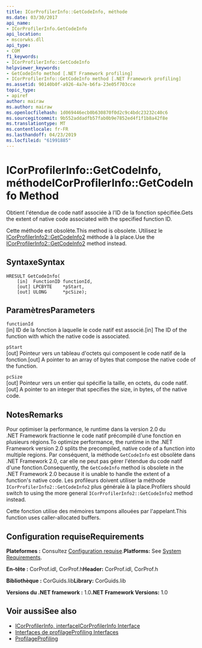 ```yaml
---
title: ICorProfilerInfo::GetCodeInfo, méthode
ms.date: 03/30/2017
api_name:
- ICorProfilerInfo.GetCodeInfo
api_location:
- mscorwks.dll
api_type:
- COM
f1_keywords:
- ICorProfilerInfo::GetCodeInfo
helpviewer_keywords:
- GetCodeInfo method [.NET Framework profiling]
- ICorProfilerInfo::GetCodeInfo method [.NET Framework profiling]
ms.assetid: 90140b0f-a926-4a7e-b6fa-23e05f703cce
topic_type:
- apiref
author: mairaw
ms.author: mairaw
ms.openlocfilehash: 1d069446ecb0b630870f0d2c9c4bdc23232c40c6
ms.sourcegitcommit: 9b552addadfb57fab0b9e7852ed4f1f1b8a42f8e
ms.translationtype: MT
ms.contentlocale: fr-FR
ms.lasthandoff: 04/23/2019
ms.locfileid: "61991885"
---
```

# <a name="icorprofilerinfogetcodeinfo-method"></a><span data-ttu-id="ac23a-102">ICorProfilerInfo::GetCodeInfo, méthode</span><span class="sxs-lookup"><span data-stu-id="ac23a-102">ICorProfilerInfo::GetCodeInfo Method</span></span>
<span data-ttu-id="ac23a-103">Obtient l'étendue de code natif associée à l'ID de la fonction spécifiée.</span><span class="sxs-lookup"><span data-stu-id="ac23a-103">Gets the extent of native code associated with the specified function ID.</span></span>  
  
 <span data-ttu-id="ac23a-104">Cette méthode est obsolète.</span><span class="sxs-lookup"><span data-stu-id="ac23a-104">This method is obsolete.</span></span> <span data-ttu-id="ac23a-105">Utilisez le [ICorProfilerInfo2::GetCodeInfo2](../../../../docs/framework/unmanaged-api/profiling/icorprofilerinfo2-getcodeinfo2-method.md) méthode à la place.</span><span class="sxs-lookup"><span data-stu-id="ac23a-105">Use the [ICorProfilerInfo2::GetCodeInfo2](../../../../docs/framework/unmanaged-api/profiling/icorprofilerinfo2-getcodeinfo2-method.md) method instead.</span></span>  
  
## <a name="syntax"></a><span data-ttu-id="ac23a-106">Syntaxe</span><span class="sxs-lookup"><span data-stu-id="ac23a-106">Syntax</span></span>  
  
```  
HRESULT GetCodeInfo(  
    [in]  FunctionID functionId,  
    [out] LPCBYTE    *pStart,  
    [out] ULONG      *pcSize);  
```  
  
## <a name="parameters"></a><span data-ttu-id="ac23a-107">Paramètres</span><span class="sxs-lookup"><span data-stu-id="ac23a-107">Parameters</span></span>  
 `functionId`  
 <span data-ttu-id="ac23a-108">[in] ID de la fonction à laquelle le code natif est associé.</span><span class="sxs-lookup"><span data-stu-id="ac23a-108">[in] The ID of the function with which the native code is associated.</span></span>  
  
 `pStart`  
 <span data-ttu-id="ac23a-109">[out] Pointeur vers un tableau d'octets qui composent le code natif de la fonction.</span><span class="sxs-lookup"><span data-stu-id="ac23a-109">[out] A pointer to an array of bytes that compose the native code of the function.</span></span>  
  
 `pcSize`  
 <span data-ttu-id="ac23a-110">[out] Pointeur vers un entier qui spécifie la taille, en octets, du code natif.</span><span class="sxs-lookup"><span data-stu-id="ac23a-110">[out] A pointer to an integer that specifies the size, in bytes, of the native code.</span></span>  
  
## <a name="remarks"></a><span data-ttu-id="ac23a-111">Notes</span><span class="sxs-lookup"><span data-stu-id="ac23a-111">Remarks</span></span>  
 <span data-ttu-id="ac23a-112">Pour optimiser la performance, le runtime dans la version 2.0 du .NET Framework fractionne le code natif précompilé d'une fonction en plusieurs régions.</span><span class="sxs-lookup"><span data-stu-id="ac23a-112">To optimize performance, the runtime in the .NET Framework version 2.0 splits the precompiled, native code of a function into multiple regions.</span></span> <span data-ttu-id="ac23a-113">Par conséquent, la méthode `GetCodeInfo` est obsolète dans .NET Framework 2.0, car elle ne peut pas gérer l'étendue du code natif d'une fonction.</span><span class="sxs-lookup"><span data-stu-id="ac23a-113">Consequently, the `GetCodeInfo` method is obsolete in the .NET Framework 2.0 because it is unable to handle the extent of a function's native code.</span></span> <span data-ttu-id="ac23a-114">Les profileurs doivent utiliser la méthode `ICorProfilerInfo2::GetCodeInfo2` plus générale à la place.</span><span class="sxs-lookup"><span data-stu-id="ac23a-114">Profilers should switch to using the more general `ICorProfilerInfo2::GetCodeInfo2` method instead.</span></span>  
  
 <span data-ttu-id="ac23a-115">Cette fonction utilise des mémoires tampons allouées par l'appelant.</span><span class="sxs-lookup"><span data-stu-id="ac23a-115">This function uses caller-allocated buffers.</span></span>  
  
## <a name="requirements"></a><span data-ttu-id="ac23a-116">Configuration requise</span><span class="sxs-lookup"><span data-stu-id="ac23a-116">Requirements</span></span>  
 <span data-ttu-id="ac23a-117">**Plateformes :** Consultez [Configuration requise](../../../../docs/framework/get-started/system-requirements.md).</span><span class="sxs-lookup"><span data-stu-id="ac23a-117">**Platforms:** See [System Requirements](../../../../docs/framework/get-started/system-requirements.md).</span></span>  
  
 <span data-ttu-id="ac23a-118">**En-tête :** CorProf.idl, CorProf.h</span><span class="sxs-lookup"><span data-stu-id="ac23a-118">**Header:** CorProf.idl, CorProf.h</span></span>  
  
 <span data-ttu-id="ac23a-119">**Bibliothèque :** CorGuids.lib</span><span class="sxs-lookup"><span data-stu-id="ac23a-119">**Library:** CorGuids.lib</span></span>  
  
 <span data-ttu-id="ac23a-120">**Versions du .NET framework :** 1.0</span><span class="sxs-lookup"><span data-stu-id="ac23a-120">**.NET Framework Versions:** 1.0</span></span>  
  
## <a name="see-also"></a><span data-ttu-id="ac23a-121">Voir aussi</span><span class="sxs-lookup"><span data-stu-id="ac23a-121">See also</span></span>

- [<span data-ttu-id="ac23a-122">ICorProfilerInfo, interface</span><span class="sxs-lookup"><span data-stu-id="ac23a-122">ICorProfilerInfo Interface</span></span>](../../../../docs/framework/unmanaged-api/profiling/icorprofilerinfo-interface.md)
- [<span data-ttu-id="ac23a-123">Interfaces de profilage</span><span class="sxs-lookup"><span data-stu-id="ac23a-123">Profiling Interfaces</span></span>](../../../../docs/framework/unmanaged-api/profiling/profiling-interfaces.md)
- [<span data-ttu-id="ac23a-124">Profilage</span><span class="sxs-lookup"><span data-stu-id="ac23a-124">Profiling</span></span>](../../../../docs/framework/unmanaged-api/profiling/index.md)
